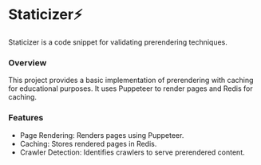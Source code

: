 # Staticizer⚡
Staticizer is a code snippet for validating prerendering techniques.

### Overview
This project provides a basic implementation of prerendering with caching for educational purposes. It uses Puppeteer to render pages and Redis for caching.

### Features
- Page Rendering: Renders pages using Puppeteer.
- Caching: Stores rendered pages in Redis.
- Crawler Detection: Identifies crawlers to serve prerendered content.
